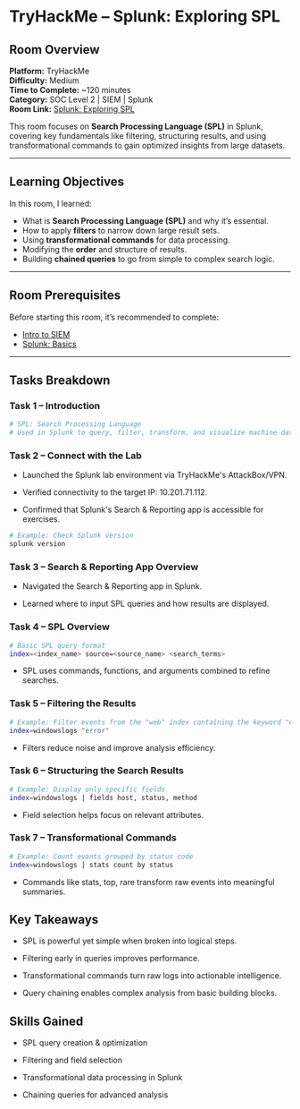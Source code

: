 # TryHackMe – Splunk: Exploring SPL

## Room Overview
**Platform:** TryHackMe  
**Difficulty:** Medium  
**Time to Complete:** ~120 minutes  
**Category:** SOC Level 2 | SIEM | Splunk  
**Room Link:** [Splunk: Exploring SPL](https://tryhackme.com/room/splunkexploringspl)  

This room focuses on **Search Processing Language (SPL)** in Splunk, covering key fundamentals like filtering, structuring results, and using transformational commands to gain optimized insights from large datasets.

---

## Learning Objectives
In this room, I learned:
- What is **Search Processing Language (SPL)** and why it’s essential.
- How to apply **filters** to narrow down large result sets.
- Using **transformational commands** for data processing.
- Modifying the **order** and structure of results.
- Building **chained queries** to go from simple to complex search logic.

---

## Room Prerequisites
Before starting this room, it’s recommended to complete:
- [Intro to SIEM](https://tryhackme.com/room/introtosiem)
- [Splunk: Basics](https://tryhackme.com/room/splunkbasics)

---

## Tasks Breakdown

### Task 1 – Introduction
```bash
# SPL: Search Processing Language
# Used in Splunk to query, filter, transform, and visualize machine data.
```

### Task 2 – Connect with the Lab

- Launched the Splunk lab environment via TryHackMe's AttackBox/VPN.

- Verified connectivity to the target IP: 10.201.71.112.

- Confirmed that Splunk's Search & Reporting app is accessible for exercises.

```bash
# Example: Check Splunk version
splunk version
```
### Task 3 – Search & Reporting App Overview

- Navigated the Search & Reporting app in Splunk.

- Learned where to input SPL queries and how results are displayed.

### Task 4 – SPL Overview
```bash
# Basic SPL query format
index=<index_name> source=<source_name> <search_terms>
```
- SPL uses commands, functions, and arguments combined to refine searches.

### Task 5 – Filtering the Results
```bash
# Example: Filter events from the "web" index containing the keyword "error"
index=windowslogs "error"
```
- Filters reduce noise and improve analysis efficiency.

### Task 6 – Structuring the Search Results
```bash
# Example: Display only specific fields
index=windowslogs | fields host, status, method
```
- Field selection helps focus on relevant attributes.

### Task 7 – Transformational Commands
```bash
# Example: Count events grouped by status code
index=windowslogs | stats count by status
```
- Commands like stats, top, rare transform raw events into meaningful summaries.

## Key Takeaways

- SPL is powerful yet simple when broken into logical steps.

- Filtering early in queries improves performance.

- Transformational commands turn raw logs into actionable intelligence.

- Query chaining enables complex analysis from basic building blocks.

## Skills Gained

- SPL query creation & optimization

- Filtering and field selection

- Transformational data processing in Splunk

- Chaining queries for advanced analysis
